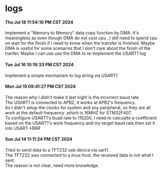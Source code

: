 
# logs

#### Thu Jul 18 11:54:10 PM CST 2024
Implement a "Memory to Memory" data copy function by DMA.
It's meaningless as even though DMA do not cost cpu , I still need to spend cpu on wait for the finish if I need to know when the transfer is finished.
Maybe DMA is useful for some scenarios that I don't care about the finish of the tranfer.
Maybe I can use use the DMA to re-implement the USART1 log

#### Tue Jul 16 10:19:33 PM CST 2024
Implement a simple mechanism to log string via USART1       

#### Mon Jul 15 09:41:27 PM CST 2024     
The reason why I didn't make it last night is the incorrect baud rate  
The USART1 is connected to APB2, it works at APB2's frequency.      
As I didn't setup the clocks for system and any peripheral, so they are all work at the default frequency ,which is 16MHZ for STM32F407.        
To configure USART1's buad rate to 115200, I need to calcualte a coefficient based on the USART1's work frequency and my target baud rate,then set it into USART->BRR

      
#### Sun Jul 14 11:11:24 PM CST 2024     
Tried to send data to a TFT232 usb device via uart1.        
The TFT232 was connected to a linux host, the received data is not what I sent.     
The reason is not clear, need more knowledge.       